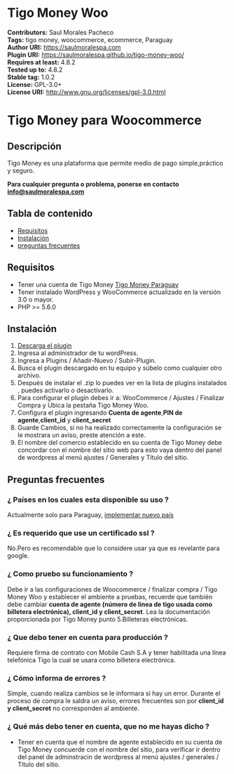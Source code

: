 # Tigo Money Woo #
**Contributors:**       Saul Morales Pacheco  
**Tags:**               tigo money, woocommerce, ecommerce, Paraguay  
**Author URI:**         https://saulmoralespa.com  
**Plugin URI:**         https://saulmoralespa.github.io/tigo-money-woo/  
**Requires at least:**  4.8.2  
**Tested up to:**       4.8.2  
**Stable tag:**         1.0.2  
**License:**            GPL-3.0+  
**License URI:**        http://www.gnu.org/licenses/gpl-3.0.html  


# Tigo Money para Woocommerce

## Descripción ##
Tigo  Money  es  una  plataforma  que permite medio de pago simple,práctico y seguro.

**Para cualquier pregunta o problema, ponerse en contacto [info@saulmoralespa.com](mailto:info@saulmoralespa.com)**

## Tabla de contenido

* [Requisitos](#requisitos)
* [Instalación](#instalación)
* [preguntas frecuentes](#preguntas-frecuentes)

## Requisitos ##

* Tener una cuenta de Tigo Money [Tigo Money Paraguay](https://money.tigo.com.py/empresas/boton-de-pago)
* Tener instalado WordPress y WooCommerce actualizado en la versión 3.0 o mayor.
* PHP >= 5.6.0

## Instalación ##

1. [Descarga el plugin](https://github.com/saulmoralespa/tigo-money-woo/archive/master.zip)
2. Ingresa al administrador de tu wordPress.
3. Ingresa a Plugins / Añadir-Nuevo / Subir-Plugin. 
4. Busca el plugin descargado en tu equipo y súbelo como cualquier otro archivo.
5. Después de instalar el .zip lo puedes ver en la lista de plugins instalados , puedes activarlo o desactivarlo.
6. Para configurar el plugin debes ir a: WooCommerce / Ajustes / Finalizar Compra y Ubica la pestaña Tigo Money Woo.
7. Configura el plugin ingresando  **Cuenta de agente**,**PIN de agente**,**client_id** y **client_secret**
8. Guarde Cambios, si no ha realizado correctamente la configuración se le mostrara un aviso, preste atención a este.
9. El nombre del comercio establecido en su cuenta de Tigo Money debe concordar con el nombre del sitio web para esto vaya dentro del panel de wordpress al menú ajustes / Generales y Título del sitio.

## Preguntas frecuentes ##

### ¿ Países en los cuales esta disponible su uso ? ###

Actualmente solo para Paraguay, [implementar nuevo país](mailto:info@saulmoralespa.com)

### ¿ Es requerido que use un certificado ssl ? ###

No.Pero es recomendable que lo considere usar ya que es revelante para google.

### ¿ Como pruebo su funcionamiento ? ###

Debe ir a las configuraciones de Woocommerce / finalizar compra / Tigo Money Woo y establecer el ambiente a pruebas, recuerde que también debe cambiar **cuenta de agente (número de linea de tigo usada como billetera electrónica), client_id y client_secret**. Lea la documentación proporcionada por Tigo Money punto 5.Billeteras electrónicas.

### ¿ Que debo tener en cuenta para producción ? ###

Requiere firma de contrato con Mobile Cash S.A y tener habilitada una línea telefónica Tigo la cual se usara como billetera electrónica.

###  ¿ Cómo informa de errores ? ###

Simple, cuando realiza cambios se le informara si hay un error. Durante el proceso de compra le saldra un aviso, errores frecuentes son por  **client_id y client_secret** no corresponden al ambiente.

### ¿ Qué más debo tener en cuenta, que no me hayas dicho ? ####

* Tener en cuenta que el nombre de agente establecido en su cuenta de Tigo Money concuerde con el nombre del sitio, para verificar ir dentro del panel de adminstracin de wordpress al menú ajustes / generales / Título del sitio.
